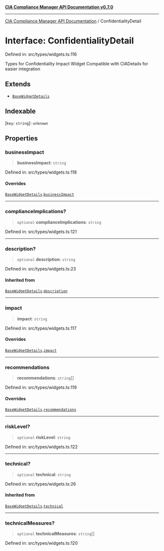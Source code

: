 [**CIA Compliance Manager API Documentation v0.7.0**](../README.md)

***

[CIA Compliance Manager API Documentation](../globals.md) / ConfidentialityDetail

# Interface: ConfidentialityDetail

Defined in: src/types/widgets.ts:116

Types for Confidentiality Impact Widget
Compatible with CIADetails for easier integration

## Extends

- [`BaseWidgetDetails`](BaseWidgetDetails.md)

## Indexable

\[`key`: `string`\]: `unknown`

## Properties

### businessImpact

> **businessImpact**: `string`

Defined in: src/types/widgets.ts:118

#### Overrides

[`BaseWidgetDetails`](BaseWidgetDetails.md).[`businessImpact`](BaseWidgetDetails.md#businessimpact)

***

### complianceImplications?

> `optional` **complianceImplications**: `string`

Defined in: src/types/widgets.ts:121

***

### description?

> `optional` **description**: `string`

Defined in: src/types/widgets.ts:23

#### Inherited from

[`BaseWidgetDetails`](BaseWidgetDetails.md).[`description`](BaseWidgetDetails.md#description)

***

### impact

> **impact**: `string`

Defined in: src/types/widgets.ts:117

#### Overrides

[`BaseWidgetDetails`](BaseWidgetDetails.md).[`impact`](BaseWidgetDetails.md#impact)

***

### recommendations

> **recommendations**: `string`[]

Defined in: src/types/widgets.ts:119

#### Overrides

[`BaseWidgetDetails`](BaseWidgetDetails.md).[`recommendations`](BaseWidgetDetails.md#recommendations)

***

### riskLevel?

> `optional` **riskLevel**: `string`

Defined in: src/types/widgets.ts:122

***

### technical?

> `optional` **technical**: `string`

Defined in: src/types/widgets.ts:26

#### Inherited from

[`BaseWidgetDetails`](BaseWidgetDetails.md).[`technical`](BaseWidgetDetails.md#technical)

***

### technicalMeasures?

> `optional` **technicalMeasures**: `string`[]

Defined in: src/types/widgets.ts:120
